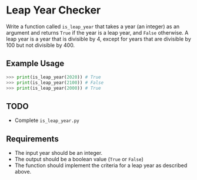 # Leap Year Checker

Write a function called `is_leap_year` that takes a year (an integer) as an argument and returns `True` if the year is a leap year, and `False` otherwise. A leap year is a year that is divisible by 4, except for years that are divisible by 100 but not divisible by 400.

## Example Usage

```python
>>> print(is_leap_year(2020)) # True
>>> print(is_leap_year(2100)) # False
>>> print(is_leap_year(2000)) # True
```

## TODO

- Complete `is_leap_year.py`

## Requirements

- The input year should be an integer.
- The output should be a boolean value (`True` or `False`)
- The function should implement the criteria for a leap year as described above.
